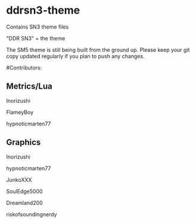 # ddrsn3-theme
Contains SN3 theme files

"DDR SN3" = the theme

The SM5 theme is still being built from the ground up. Please keep your git copy updated regularly if you plan to push any changes.

#Contributors:

Metrics/Lua
--
Inorizushi

FlameyBoy

hypnoticmarten77

Graphics
--
Inorizushi

hypnoticmarten77

JunkoXXX

SoulEdge5000

Dreamland200

riskofsoundingnerdy

